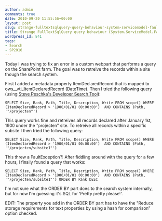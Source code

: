 ```yaml
---
author: admin
comments: true
date: 2010-09-20 11:55:56+00:00
layout: post
slug: strange-fulltextsqlquery-query-behaviour-system-servicemodel-faultexception
title: Strange FullTextSqlQuery query behaviour (System.ServiceModel.FaultException)
wordpress_id: 841
tags:
- Search
- SP2010
---
```


Today I was trying to fix an error in a custom webpart that performs a query on the SharePoint farm. The goal was to retreive the records within a site though the search system.

First I added a metadata property ItemDeclaredRecord that is mapped to ows__vti_ItemDeclaredRecord (DateTime). 
Then I tried the following query (using [Steve Peschka's Developer Search Tool](http://blogs.technet.com/b/speschka/archive/2010/08/15/free-developer-search-tool-for-sharepoint-2010-search-and-fast-search-for-sharepoint.aspx)):

`SELECT Size, Rank, Path, Title, Description, Write FROM scope() WHERE  (ItemDeclaredRecord > '1900/01/01 00:00:00')  AND CONTAINS (Path, '"/projecten"')
`

This query works fine and retreives all records declared after January 1st, 1900 under the "projecten" site. To retreive all records within a specific subsite I then tried the following query:

`SELECT Size, Rank, Path, Title, Description, Write FROM scope() WHERE  (ItemDeclaredRecord > '1900/01/01 00:00:00')  AND CONTAINS (Path, '"/projecten/subsite1"')`

This threw a FaultException?!
After fiddling around with the query for a few hours, I finally found a query that works:

`SELECT Size, Rank, Path, Title, Description, Write FROM scope() WHERE  (ItemDeclaredRecord > '1900/01/01 00:00:00')  AND CONTAINS (Path, '"/projecten/subsite1"') ORDER BY Rank DESC`

I'm not sure what the ORDER BY part does to the search system internally, but for now I'm guessing it's SQL for 'Pretty pretty please!'.

EDIT:
The property you add in the ORDER BY part has to have the "Reduce storage requirements for text properties by using a hash for comparison” option checked.

